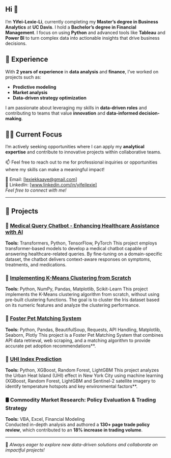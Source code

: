 ## Hi 🩵
I’m **Yifei-Lexie-Li**, currently completing my **Master’s degree in Business Analytics** at **UC Davis**. I hold a **Bachelor’s degree in Financial Management**.
I focus on using **Python** and advanced tools like **Tableau** and **Power BI** to turn complex data into actionable insights that drive business decisions.

## 🎨 Experience
With **2 years of experience** in **data analysis** and **finance**, I’ve worked on projects such as:
- **Predictive modeling**
- **Market analysis**
- **Data-driven strategy optimization**

I am passionate about leveraging my skills in **data-driven roles** and contributing to teams that value **innovation** and **data-informed decision-making**.

## 🐻‍❄️ Current Focus
I’m actively seeking opportunities where I can apply my **analytical expertise** and contribute to innovative projects within collaborative teams.

📫 Feel free to reach out to me for professional inquiries or opportunities where my skills can make a meaningful impact!

📧 Email: [lexiekkaaye@gmail.com]  
🔗 LinkedIn: [www.linkedin.com/in/yifeilexie]  
*Feel free to connect with me!*  

---

## 🌈 Projects  

### 🤖 [Medical Query Chatbot - Enhancing Healthcare Assistance with AI](https://github.com/Yifei-Lexie-Li/Medical-query-chatbot) 
**Tools:** Transformers, Python, TensorFlow, PyTorch
This project employs transformer-based models to develop a medical chatbot capable of answering healthcare-related queries. By fine-tuning on a domain-specific dataset, the chatbot delivers context-aware responses on symptoms, treatments, and medications.


### 🦜 [Implementing K-Means Clustering from Scratch](https://github.com/Yifei-Lexie-Li/K-means-clustering)  
**Tools:** Python, NumPy, Pandas, Matplotlib, Scikit-Learn
This project implements the K-Means clustering algorithm from scratch, without using pre-built clustering functions. The goal is to cluster the Iris dataset based on its numeric features and analyze the clustering performance.

### 🐩 [Foster Pet Matching System](https://github.com/Yifei-Lexie-Li/Foster-Pet-Matching-System)
**Tools:** Python, Pandas, BeautifulSoup, Requests, API Handling, Matplotlib, Seaborn, Plotly 
This project is a Foster Pet Matching System that combines API data retrieval, web scraping, and a matching algorithm to provide accurate pet adoption recommendations**.  

### 🌃 [UHI Index Prediction](https://github.com/Yifei-Lexie-Li/Urban-Heat-Island-Prediction/tree/main)
**Tools:** Python, XGBoost, Random Forest, LightGBM 
This project analyzes the Urban Heat Island (UHI) effect in New York City using machine learning (XGBoost, Random Forest, LightGBM  and Sentinel-2 satellite imagery to identify temperature hotspots and key environmental factors**.  

### 🛢️ Commodity Market Research: Policy Evaluation & Trading Strategy  
**Tools:** VBA, Excel, Financial Modeling  
Conducted in-depth analysis and authored a **130+ page trade policy review**, which contributed to an **18% increase in trading volume**.  

---
🚀 *Always eager to explore new data-driven solutions and collaborate on impactful projects!*

<!--
**Yifei-Lexie-Li/Yifei-Lexie-Li** is a ✨ _special_ ✨ repository because its `README.md` (this file) appears on your GitHub profile.

Here are some ideas to get you started:

- 🔭 I’m currently working on ...
- 🌱 I’m currently learning ...
- 👯 I’m looking to collaborate on ...
- 🤔 I’m looking for help with ...
- 💬 Ask me about ...
- 📫 How to reach me: ...
- 😄 Pronouns: ...
- ⚡ Fun fact: ...
-->
